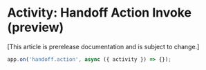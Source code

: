 # Activity: Handoff Action Invoke (preview)

[This article is prerelease documentation and is subject to change.]

```typescript
app.on('handoff.action', async ({ activity }) => {});
```